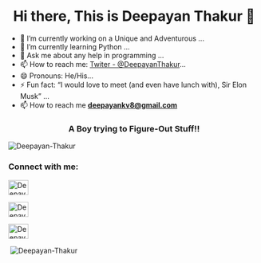 <h1 align="center">Hi there, This is Deepayan Thakur 👋</h1>
<!--- ### Hi there, This is Deepayan Thakur 👋--->

- 🔭 I’m currently working on a Unique and Adventurous ... 
- 🌱 I’m currently learning Python ...
- 💬 Ask me about any help in programming ...
- 📫 How to reach me: [Twiter - @DeepayanThakur](https://twitter.com/DeepayanThakur)...
- 😄 Pronouns: He/His...
- ⚡ Fun fact: “I would love to meet (and even have lunch with), Sir Elon Musk” ...
- 📫 How to reach me **deepayankv8@gmail.com**

<h3 align="center">A Boy trying to Figure-Out Stuff!!</h3>

<p align="left"> <img src="https://komarev.com/ghpvc/?username=Deepayan-Thakur&label=Total%20views&color=009E8E&style=metal" alt="Deepayan-Thakur" /> </p>

<h3 align="left">Connect with me:</h3>
<p align="left">
  
<a href="https://twitter.com/DeepayanThakur" target="blank"><img align="center" src="https://cdn.jsdelivr.net/npm/simple-icons@3.0.1/icons/twitter.svg" alt="Deepayan-Thakur" height="30" width="40" /></a>
  
<a href="https://www.linkedin.com/in/deepayan-thakur-5bb2aa215/" target="blank"><img align="center" src="https://cdn.jsdelivr.net/npm/simple-icons@3.0.1/icons/linkedin.svg" alt="Deepayan-Thakur" height="30" width="40" /></a>
  
<a href="https://github.com/Deepayan-Thakur" target="blank"><img align="center" src="https://cdn.jsdelivr.net/npm/simple-icons@3.0.1/icons/github.svg" alt="Deepayan-Thakur" height="30" width="40" /></a>
</p>

<!---<p><img align="left" src="https://github-readme-stats.vercel.app/api/top-langs?username=Deepayan-Thakur&show_icons=true&locale=en&layout=compact" alt="Deepayan-Thakur" /></p>
--->
<p>&nbsp;<img align="center" src="https://github-readme-stats.vercel.app/api?username=Deepayan-Thakur&show_icons=true&locale=en" alt="Deepayan-Thakur" /></p>


